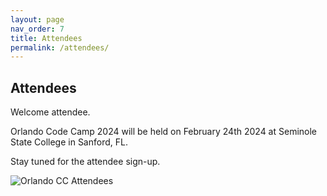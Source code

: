 ```yaml
---
layout: page
nav_order: 7
title: Attendees
permalink: /attendees/
---
```


## Attendees

<p />

Welcome attendee.

Orlando Code Camp 2024 will be held on February 24th 2024 at Seminole State College in Sanford, FL.

Stay tuned for the attendee sign-up.

![Orlando CC Attendees](./../img/occ9.jpg "Orlando CC Attendees")
